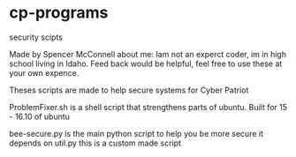 # cp-programs
security scipts

Made by Spencer McConnell
about me:
Iam not an experct coder, im in high school living in Idaho.
Feed back would be helpful, feel free to use these at your own expence.

Theses scripts are made to help secure systems for Cyber Patriot

ProblemFixer.sh is a shell script that strengthens parts of ubuntu. 
Built for 15 - 16.10 of ubuntu

bee-secure.py is the main python script to help you be more secure it depends on
util.py this is a custom made script
